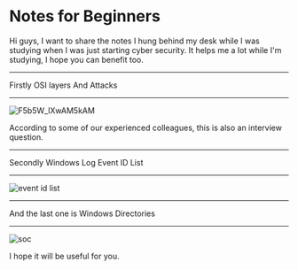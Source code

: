 # Notes for Beginners

Hi guys, I want to share the notes I hung behind my desk while I was studying when I was just starting cyber security. 
It helps me a lot while I'm studying, I hope you can benefit too.


<hr>
Firstly OSI layers And Attacks
<hr>

![F5b5W_lXwAM5kAM](https://github.com/BesinciHugo/notes4begginers/assets/102539316/4fc850ff-5bae-4ff9-bdaf-18883e2101b2)

According to some of our experienced colleagues, this is also an interview question.


 <hr> 
Secondly Windows Log Event ID List
<hr>


![event id list](https://github.com/BesinciHugo/notes4begginers/assets/102539316/6735cdfd-d33f-4726-9276-3f66824dc3e4)


<hr>
And the last one is Windows Directories 
<hr>

![soc](https://github.com/BesinciHugo/notes4begginers/assets/102539316/c0f8ac4e-49ba-436e-8473-2134758cbc93)


I hope it will be useful for you.
